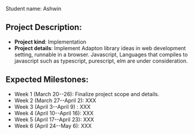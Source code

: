 Student name: Ashwin

Project Description:
---------------------
- **Project kind**:    Implementation
- **Project details**: Implement Adapton library ideas in web development setting, runnable in a browser. Javascript, Languages 
that compiles to javascript such as typescript, purescript, elm are under consideration. 

Expected Milestones:  
--------------------
- Week 1 (March 20--26): Finalize project scope and details.
- Week 2 (March 27--April 2): XXX
- Week 3 (April 3--April 9) : XXX
- Week 4 (April 10--April 16): XXX
- Week 5 (April 17--April 23): XXX
- Week 6 (April 24--May 6): XXX
